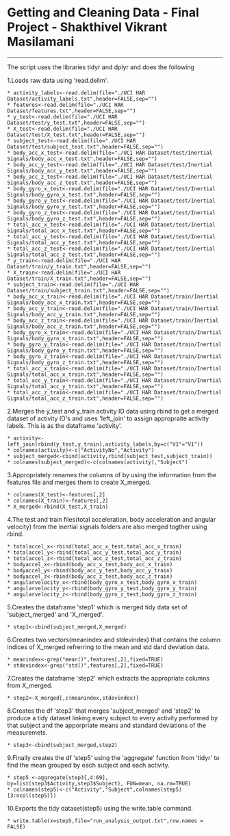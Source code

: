 Getting and Cleaning Data - Final Project - Shakthivel Vikrant Masilamani
=========================================================================
-------------------------------------------------------------------------

The script uses the libraries tidyr and dplyr and does the following

1.Loads raw data using 'read.delim'.

	* activity_labels<-read.delim(file="./UCI HAR Dataset/activity_labels.txt",header=FALSE,sep="")
	* features<-read.delim(file="./UCI HAR Dataset/features.txt",header=FALSE,sep="")
	* y_test<-read.delim(file="./UCI HAR Dataset/test/y_test.txt",header=FALSE,sep="")
	* X_test<-read.delim(file="./UCI HAR Dataset/test/X_test.txt",header=FALSE,sep="")
	* subject_test<-read.delim(file="./UCI HAR Dataset/test/subject_test.txt",header=FALSE,sep="")
	* body_acc_x_test<-read.delim(file="./UCI HAR Dataset/test/Inertial Signals/body_acc_x_test.txt",header=FALSE,sep="")
	* body_acc_y_test<-read.delim(file="./UCI HAR Dataset/test/Inertial Signals/body_acc_y_test.txt",header=FALSE,sep="")
	* body_acc_z_test<-read.delim(file="./UCI HAR Dataset/test/Inertial Signals/body_acc_z_test.txt",header=FALSE,sep="")
	* body_gyro_x_test<-read.delim(file="./UCI HAR Dataset/test/Inertial Signals/body_gyro_x_test.txt",header=FALSE,sep="")
	* body_gyro_y_test<-read.delim(file="./UCI HAR Dataset/test/Inertial Signals/body_gyro_y_test.txt",header=FALSE,sep="")
	* body_gyro_z_test<-read.delim(file="./UCI HAR Dataset/test/Inertial Signals/body_gyro_z_test.txt",header=FALSE,sep="")
	* total_acc_x_test<-read.delim(file="./UCI HAR Dataset/test/Inertial Signals/total_acc_x_test.txt",header=FALSE,sep="")
	* total_acc_y_test<-read.delim(file="./UCI HAR Dataset/test/Inertial Signals/total_acc_y_test.txt",header=FALSE,sep="")
	* total_acc_z_test<-read.delim(file="./UCI HAR Dataset/test/Inertial Signals/total_acc_z_test.txt",header=FALSE,sep="")
	* y_train<-read.delim(file="./UCI HAR Dataset/train/y_train.txt",header=FALSE,sep="")
	* X_train<-read.delim(file="./UCI HAR Dataset/train/X_train.txt",header=FALSE,sep="")
	* subject_train<-read.delim(file="./UCI HAR Dataset/train/subject_train.txt",header=FALSE,sep="")
	* body_acc_x_train<-read.delim(file="./UCI HAR Dataset/train/Inertial Signals/body_acc_x_train.txt",header=FALSE,sep="")
	* body_acc_y_train<-read.delim(file="./UCI HAR Dataset/train/Inertial Signals/body_acc_y_train.txt",header=FALSE,sep="")
	* body_acc_z_train<-read.delim(file="./UCI HAR Dataset/train/Inertial Signals/body_acc_z_train.txt",header=FALSE,sep="")
	* body_gyro_x_train<-read.delim(file="./UCI HAR Dataset/train/Inertial Signals/body_gyro_x_train.txt",header=FALSE,sep="")
	* body_gyro_y_train<-read.delim(file="./UCI HAR Dataset/train/Inertial Signals/body_gyro_y_train.txt",header=FALSE,sep="")
	* body_gyro_z_train<-read.delim(file="./UCI HAR Dataset/train/Inertial Signals/body_gyro_z_train.txt",header=FALSE,sep="")
	* total_acc_x_train<-read.delim(file="./UCI HAR Dataset/train/Inertial Signals/total_acc_x_train.txt",header=FALSE,sep="")
	* total_acc_y_train<-read.delim(file="./UCI HAR Dataset/train/Inertial Signals/total_acc_y_train.txt",header=FALSE,sep="")
	* total_acc_z_train<-read.delim(file="./UCI HAR Dataset/train/Inertial Signals/total_acc_z_train.txt",header=FALSE,sep="")

2.Merges the y_test and y_train activity ID data using rbind to get a merged dataset of activity ID's and uses 'left_join' to assign appropraite activity labels. This is as the dataframe 'activity'.

	* activity<-left_join(rbind(y_test,y_train),activity_labels,by=c("V1"="V1"))
	* colnames(activity)<-c("ActivityNo","Activity")
	* subject_merged<-cbind(activity,rbind(subject_test,subject_train))
	* colnames(subject_merged)<-c(colnames(activity),"Subject")

3.Appropriately renames the columns of by using the information from the features file and merges them to create X_merged.

	* colnames(X_test)<-features[,2]
	* colnames(X_train)<-features[,2]
	* X_merged<-rbind(X_test,X_train)

4.The test and train files(total acceleration, body acceleration and angular velocity) from the inertial signals folders are also merged togther using rbind.

	* totalaccel_x<-rbind(total_acc_x_test,total_acc_x_train)
	* totalaccel_y<-rbind(total_acc_y_test,total_acc_y_train)
	* totalaccel_z<-rbind(total_acc_z_test,total_acc_z_train)
	* bodyaccel_x<-rbind(body_acc_x_test,body_acc_x_train)
	* bodyaccel_y<-rbind(body_acc_y_test,body_acc_y_train)
	* bodyaccel_z<-rbind(body_acc_z_test,body_acc_z_train)
	* angularvelocity_x<-rbind(body_gyro_x_test,body_gyro_x_train)
	* angularvelocity_y<-rbind(body_gyro_y_test,body_gyro_y_train)
	* angularvelocity_z<-rbind(body_gyro_z_test,body_gyro_z_train)

5.Creates the dataframe 'step1' which is merged tidy data set of 'subject_merged' and 'X_merged'.

	* step1<-cbind(subject_merged,X_merged)

6.Creates two vectors(meanindex and stdevindex) that contains the column indices of X_merged refrerring to the mean and std dard deviation data.

	* meanindex<-grep("mean()",features[,2],fixed=TRUE)
	* stdevindex<-grep("std()",features[,2],fixed=TRUE)

7.Creates the dataframe 'step2' which extracts the appropriate columns from X_merged.

	* step2<-X_merged[,c(meanindex,stdevindex)]

8.Creates the df 'step3' that merges 'subject_merged' and 'step2' to produce a tidy dataset linking every subject to every activity performed by that subject and the apporpriate means and standard deviations of the measuremets.

	* step3<-cbind(subject_merged,step2)

9.Finally creates the df 'step5' using the 'aggregate' function from 'tidyr' to find the mean grouped by each subject and each activity.

	* step5 <-aggregate(step3[,4:69], by=list(step3$Activity,step3$Subject), FUN=mean, na.rm=TRUE)
	* colnames(step5)<-c("Activity","Subject",colnames(step5)[3:ncol(step5)])

10.Exports the tidy dataset(step5) using the write.table command.

	* write.table(x=step5,file="run_analysis_output.txt",row.names = FALSE)
